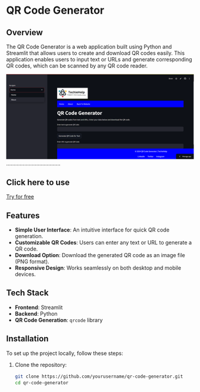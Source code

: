 # QR Code Generator

## Overview

The QR Code Generator is a web application built using Python and Streamlit that allows users to create and download QR codes easily. This application enables users to input text or URLs and generate corresponding QR codes, which can be scanned by any QR code reader.

![QR Code Generator Screenshot](https://github.com/amitkumardemo/qr_code_scanner/blob/main/Screenshot%202024-10-30%20130546.png) <!-- Add a link to your screenshot here -->....................................

## Click here to use 

[Try for free ](https://qrcodegenerator-1.streamlit.app/)

## Features

- **Simple User Interface**: An intuitive interface for quick QR code generation.
- **Customizable QR Codes**: Users can enter any text or URL to generate a QR code.
- **Download Option**: Download the generated QR code as an image file (PNG format).
- **Responsive Design**: Works seamlessly on both desktop and mobile devices.

## Tech Stack

- **Frontend**: Streamlit
- **Backend**: Python
- **QR Code Generation**: `qrcode` library

## Installation

To set up the project locally, follow these steps:

1. Clone the repository:
   ```bash
   git clone https://github.com/yourusername/qr-code-generator.git
   cd qr-code-generator
